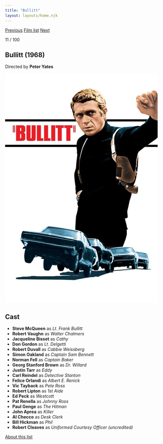 ```yaml
---
title: "Bullitt"
layout: layouts/home.njk
---
```


<nav class="films">
  <a class="prev" href="../2001-a-space-odyssey">Previous</a>
  <a href="../">Film list</a>
  <a class="next" href="../once-upon-a-time-in-the-west">Next</a>
</nav>

<p>11 / 100</p>

<article class="film">
  <h1>Bullitt (1968)</h1>

  <p class="director">
    Directed by <strong>Peter Yates</strong>
  </p>

  <img src="../films/posters/bullitt.jpg" alt="">

  <h2>
    Cast
  </h2>
  <ul>
    <li><strong>Steve McQueen</strong> as <em>Lt. Frank Bullitt</em></li>
<li><strong>Robert Vaughn</strong> as <em>Walter Chalmers</em></li>
<li><strong>Jacqueline Bisset</strong> as <em>Cathy</em></li>
<li><strong>Don Gordon</strong> as <em>Lt. Delgetti</em></li>
<li><strong>Robert Duvall</strong> as <em>Cabbie Weissberg</em></li>
<li><strong>Simon Oakland</strong> as <em>Captain Sam Bennett</em></li>
<li><strong>Norman Fell</strong> as <em>Captain Baker</em></li>
<li><strong>Georg Stanford Brown</strong> as <em>Dr. Willard</em></li>
<li><strong>Justin Tarr</strong> as <em>Eddy</em></li>
<li><strong>Carl Reindel</strong> as <em>Detective Stanton</em></li>
<li><strong>Felice Orlandi</strong> as <em>Albert E. Renick</em></li>
<li><strong>Vic Tayback</strong> as <em>Pete Ross</em></li>
<li><strong>Robert Lipton</strong> as <em>1st Aide</em></li>
<li><strong>Ed Peck</strong> as <em>Westcott</em></li>
<li><strong>Pat Renella</strong> as <em>Johnny Ross</em></li>
<li><strong>Paul Genge</strong> as <em>The Hitman</em></li>
<li><strong>John Aprea</strong> as <em>Killer</em></li>
<li><strong>Al Checco</strong> as <em>Desk Clerk</em></li>
<li><strong>Bill Hickman</strong> as <em>Phil</em></li>
<li><strong>Robert Cleaves</strong> as <em>Uniformed Courtesy Officer (uncredited)</em></li>
  </ul>
</article>
<footer>
  <a href="../about">About this list</a>
</footer>
